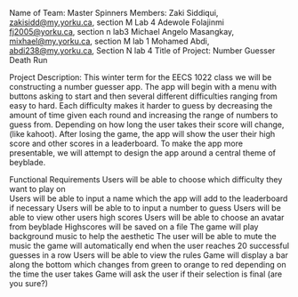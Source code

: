 Name of Team: Master Spinners
Members: 
Zaki Siddiqui, zakisidd@my.yorku.ca, section M Lab 4
Adewole Folajinmi fj2005@yorku.ca, section n lab3
Michael Angelo Masangkay, mixhael@my.yorku.ca, section M lab 1
Mohamed Abdi, abdi238@my.yorku.ca, Section N lab 4
Title of Project: Number Guesser Death Run

Project Description: This winter term for the EECS 1022 class we will be constructing a number guesser app. The app will begin with a menu with buttons asking to start and then several different difficulties ranging from easy to hard. Each difficulty makes it harder to guess by decreasing the amount of time given each round and increasing the range of numbers to guess from. Depending on how long the user takes their score will change, (like kahoot). After losing the game, the app will show the user their high score and other scores in a leaderboard. To make the app more presentable, we will attempt to design the app around a central theme of beyblade. 

Functional Requirements
Users will be able to choose which difficulty they want to play on  
Users will be able to input a name which the app will add to the leaderboard if necessary 
Users will be able to to input a number to guess
Users will be able to view other users high scores 
Users will be able to choose an avatar from beyblade
Highscores will be saved on a file 
The game will play background music to help the aesthetic
The user will be able to mute the music 
the game will automatically end when the user reaches 20 successful guesses in a row
Users will be able to view the rules 
Game will display a  bar along the bottom which changes from green to orange to red depending on the time the user takes
Game will ask the user if  their selection is final (are you sure?)
